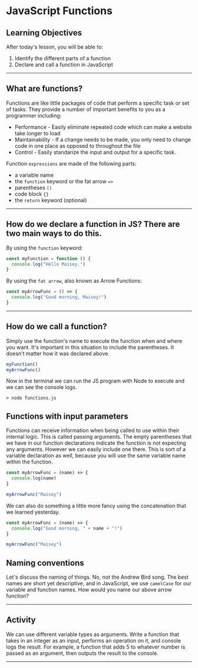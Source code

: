 # JavaScript Functions

## Learning Objectives

After today's lesson, you will be able to:

1. Identify the different parts of a function
2. Declare and call a function in JavaScript

---

## What are functions?

Functions are like little packages of code that perform a specific task or set of tasks. They provide a number of important benefits to you as a programmer including:

- Performance - Easily eliminate repeated code which can make a website take longer to load
- Maintainability - If a change needs to be made, you only need to change code in one place as opposed to throughout the file
- Control - Easily standarize the input and output for a specific task.

Function `expressions` are made of the following parts:

- a variable name
- the `function` keyword or the fat arrow `=>`
- parentheses `()`
- code block `{}`
- the `return` keyword (optional)

---

## How do we declare a function in JS? There are two main ways to do this.

By using the `function` keyword:

```js
const myFunction = function () {
  console.log("Hello Maisey.")
}
```

By using the `fat arrow`, also known as Arrow Functions:

```js
const myArrowFunc = () => {
  console.log("Good morning, Maisey!")
}
```

---

## How do we call a function?

Simply use the function's name to execute the function when and where you want. It's important in this situation to include the parentheses. It doesn't matter how it was declared above.

```js
myFunction()
myArrowFunc()
```

Now in the terminal we can run the JS program with Node to execute and we can see the console logs.

```
> node functions.js
```

## Functions with input parameters

Functions can receive information when being called to use within their internal logic. This is called passing arguments. The empty parentheses that we have in our function declarations indicate the function is not expecting any arguments. However we can easily include one there. This is sort of a variable declaration as well, because you will use the same variable name within the function.

```js
const myArrowFunc = (name) => {
  console.log(name)
}

myArrowFunc("Maisey")
```

We can also do something a little more fancy using the concatenation that we learned yesterday.

```js
const myArrowFunc = (name) => {
  console.log("Good morning, " + name + "!")
}

myArrowFunc("Maisey")
```

## Naming conventions

Let's discuss the naming of things. No, not the Andrew Bird song. The best names are short yet descriptive, and in JavaScript, we use `camelCase` for our variable and function names. How would you name our above arrow function?

---

## Activity

We can use different variable types as arguments. Write a function that takes in an integer as an input, performs an operation on it, and console logs the result. For example, a function that adds 5 to whatever number is passed as an argument, then outputs the result to the console.

---
